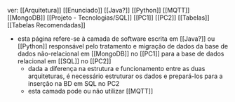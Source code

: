 ver:
	[[Arquitetura]]
	[[Enunciado]]
	[[Java?]]
	[[Python]]
	[[MQTT]]
	[[MongoDB]]
	[[Projeto - Tecnologias/SQL]]
	[[PC1]]
	[[PC2]]
	[[Tabelas]]
	[[Tabelas Recomendadas]]

- esta página refere-se à camada de software escrita em [[Java?]] ou [[Python]] responsável pelo tratamento e migração de dados da base de dados não-relacional em [[MongoDB]] no [[PC1]] para a base de dados relacional em [[SQL]] no [[PC2]]
	- dada a diferença na estrutura e funcionamento entre as duas arquiteturas, é necessário estruturar os dados e prepará-los para a inserção na BD em SQL no PC2
	- esta camada pode ou não utilizar [[MQTT]]

